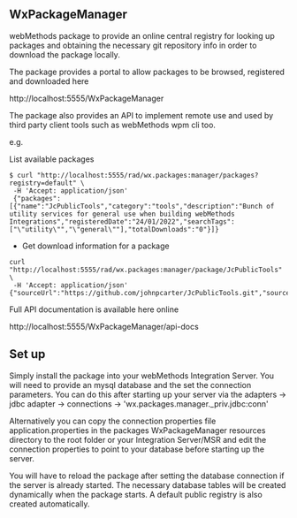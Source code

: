 ## WxPackageManager

webMethods package to provide an online central registry for looking up packages and obtaining the necessary git repository info in order to download the package locally.

The package provides a portal to allow packages to be browsed, registered and downloaded here

http://localhost:5555/WxPackageManager

The package also provides an API to implement remote use and used by third party client tools such as webMethods wpm cli too.

e.g.

List available packages
```
$ curl "http://localhost:5555/rad/wx.packages:manager/packages?registry=default" \
 -H 'Accept: application/json'
 {"packages":[{"name":"JcPublicTools","category":"tools","description":"Bunch of utility services for general use when building webMethods Integrations","registeredDate":"24/01/2022","searchTags":["\"utility\"","\"general\""],"totalDownloads":"0"}]}
 ```
 
 * Get download information for a package
 ```
 curl "http://localhost:5555/rad/wx.packages:manager/package/JcPublicTools" \
  -H 'Accept: application/json'
 {"sourceUrl":"https://github.com/johnpcarter/JcPublicTools.git","sourceUserId":null,"sourceToken":null,"trustLevel":null,"isSigned":false,"reason":null,"isValid":false}         
 ```
 
 Full API documentation is available here online 
 
 http://localhost:5555/WxPackageManager/api-docs
 
 ## Set up
 Simply install the package into your webMethods Integration Server. You will need to provide an mysql database and the set the connection parameters. You can do this after starting up your server via the adapters -> jdbc adapter -> connections -> 'wx.packages.manager._priv.jdbc:conn'
 
 Alternatively you can copy the connection properties file application.properties in the packages WxPackageManager resources directory to the root folder or your Integration Server/MSR and edit the connection properties to point to your database before starting up the server.
 
 You will have to reload the package after setting the database connection if the server is already started. The necessary database tables will be created dynamically when the package starts. A default public registry is also created automatically.
 